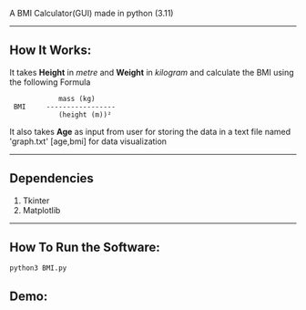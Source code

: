 A BMI Calculator(GUI) made in python (3.11)  

---  

## How It Works:  

It takes __Height__ in *metre* and __Weight__ in *kilogram* and calculate the BMI using the following Formula  

```
            mass (kg) 
 BMI     -----------------
            (height (m))²
```  

It also takes __Age__ as input from user for storing the data in a text file named 'graph.txt' [age,bmi] for data visualization  

---  

## Dependencies  

1. Tkinter
2. Matplotlib  

---    

## How To Run the Software:  

```
python3 BMI.py
```  

## Demo:  


